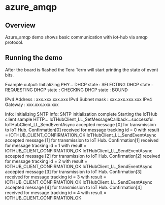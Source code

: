 # azure_amqp

## Overview
Azure_amqp demo shows basic communication with iot-hub via amqp protocol.

## Running the demo
After the board is flashed the Tera Term will start printing the state of event bits.

Example output:
Initializing PHY...
 DHCP state       : SELECTING
 DHCP state       : REQUESTING
 DHCP state       : CHECKING
 DHCP state       : BOUND

 IPv4 Address     : xxx.xxx.xxx.xxx
 IPv4 Subnet mask : xxx.xxx.xxx.xxx
 IPv4 Gateway     : xxx.xxx.xxx.xxx

Info: Initializing SNTP
Info: SNTP initialization complete
Starting the IoTHub client sample HTTP...
IoTHubClient_LL_SetMessageCallback...successful.
IoTHubClient_LL_SendEventAsync accepted message [0] for transmission to IoT Hub.
Confirmation[0] received for message tracking id = 0 with result = IOTHUB_CLIENT_CONFIRMATION_OK
IoTHubClient_LL_SendEventAsync accepted message [1] for transmission to IoT Hub.
Confirmation[1] received for message tracking id = 1 with result = IOTHUB_CLIENT_CONFIRMATION_OK
IoTHubClient_LL_SendEventAsync accepted message [2] for transmission to IoT Hub.
Confirmation[2] received for message tracking id = 2 with result = IOTHUB_CLIENT_CONFIRMATION_OK
IoTHubClient_LL_SendEventAsync accepted message [3] for transmission to IoT Hub.
Confirmation[3] received for message tracking id = 3 with result = IOTHUB_CLIENT_CONFIRMATION_OK
IoTHubClient_LL_SendEventAsync accepted message [4] for transmission to IoT Hub.
Confirmation[4] received for message tracking id = 4 with result = IOTHUB_CLIENT_CONFIRMATION_OK

